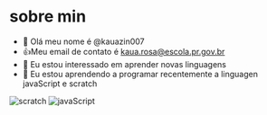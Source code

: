 # sobre min
- 👋 Olá meu nome é @kauazin007
- :+1:Meu email de contato é kaua.rosa@escola.pr.gov.br
- 👀 Eu estou interessado em aprender novas linguagens
- 🌱 Eu estou aprendendo a programar recentemente a linguagen javaScript e scratch

 ![scratch](https://img.shields.io/badge/Scratch-4D97FF?style=for-the-badge&logo=Scratch&logoColor=white)
 ![javaScript](https://img.shields.io/badge/JavaScript-323330?style=for-the-badge&logo=javascript&logoColor=F7DF1E)
